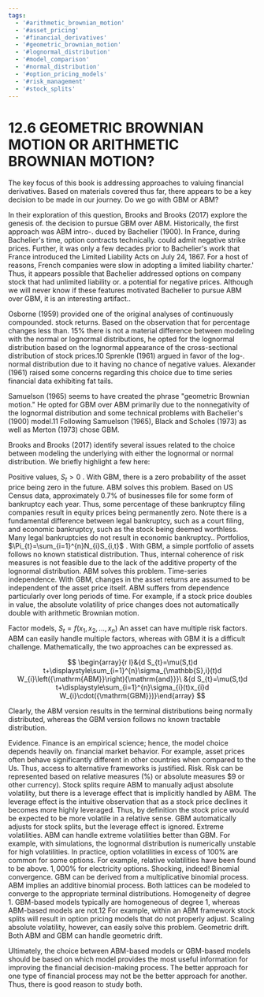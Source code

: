 ```yaml
---
tags:
  - '#arithmetic_brownian_motion'
  - '#asset_pricing'
  - '#financial_derivatives'
  - '#geometric_brownian_motion'
  - '#lognormal_distribution'
  - '#model_comparison'
  - '#normal_distribution'
  - '#option_pricing_models'
  - '#risk_management'
  - '#stock_splits'
---
```

# 12.6 GEOMETRIC BROWNIAN MOTION OR ARITHMETIC BROWNIAN MOTION?

The key focus of this book is addressing approaches to valuing financial derivatives. Based on materials covered thus far, there appears to be a key decision to be made in our journey. Do we go with GBM or ABM?

In their exploration of this question, Brooks and Brooks (2017) explore the genesis of. the decision to pursue GBM over ABM. Historically, the first approach was ABM intro-. duced by Bachelier (1900). In France, during Bachelier's time, option contracts technically. could admit negative strike prices. Further, it was only a few decades prior to Bachelier's work that France introduced the Limited Liability Acts on July 24, 1867. For a host of reasons, French companies were slow in adopting a limited liability charter.' Thus, it appears possible that Bachelier addressed options on company stock that had unlimited liability or. a potential for negative prices. Although we will never know if these features motivated Bachelier to pursue ABM over GBM, it is an interesting artifact..

Osborne (1959) provided one of the original analyses of continuously compounded. stock returns. Based on the observation that for percentage changes less than. $15\%$ there is not a material difference between modeling with the normal or lognormal distributions, he opted for the lognormal distribution based on the lognormal appearance of the cross-sectional distribution of stock prices.10 Sprenkle (1961) argued in favor of the log-. normal distribution due to it having no chance of negative values. Alexander (1961) raised some concerns regarding this choice due to time series financial data exhibiting fat tails.

Samuelson (1965) seems to have created the phrase "geometric Brownian motion." He opted for GBM over ABM primarily due to the nonnegativity of the lognormal distribution and some technical problems with Bachelier's (1900) model.11 Following Samuelson (1965), Black and Scholes (1973) as well as Merton (1973) chose GBM.

Brooks and Brooks (2017) identify several issues related to the choice between modeling the underlying with either the lognormal or normal distribution. We briefly highlight a few here:

Positive values, $S_{t}>0$ . With GBM, there is a zero probability of the asset price being zero in the future. ABM solves this problem. Based on US Census data, approximately $0.7\%$ of businesses file for some form of bankruptcy each year. Thus, some percentage of these bankruptcy filing companies result in equity prices being permanently zero. Note there is a fundamental difference between legal bankruptcy, such as a court filing, and economic bankruptcy, such as the stock being deemed worthless. Many legal bankruptcies do not result in economic bankruptcy..
Portfolios, $\Pi_{t}=\sum_{i=1}^{n}N_{i}S_{i,t}$ . With GBM, a simple portfolio of assets follows no known statistical distribution. Thus, internal coherence of risk measures is not feasible due to the lack of the additive property of the lognormal distribution. ABM solves this problem.
Time-series independence. With GBM, changes in the asset returns are assumed to be independent of the asset price itself. ABM suffers from dependence particularly over long periods of time. For example, if a stock price doubles in value, the absolute volatility of price changes does not automatically double with arithmetic Brownian motion.

Factor models, $S_{t}=f(x_{1},x_{2},...,x_{n})$ An asset can have multiple risk factors. ABM can easily handle multiple factors, whereas with GBM it is a difficult challenge. Mathematically, the two approaches can be expressed as.

$$
\begin{array}{r l}&{d S_{t}=\mu(S,t)d t+\displaystyle\sum_{i=1}^{n}\sigma_{\mathbb{S},i}(t)d W_{i}\left({\mathrm{ABM}}\right){\mathrm{and}}}\ &{d S_{t}=\mu(S,t)d t+\displaystyle\sum_{i=1}^{n}\sigma_{i}(t)x_{i}d W_{i}\cdot({\mathrm{GBM}})}\end{array}
$$

Clearly, the ABM version results in the terminal distributions being normally distributed, whereas the GBM version follows no known tractable distribution.

Evidence. Finance is an empirical science; hence, the model choice depends heavily on. financial market behavior. For example, asset prices often behave significantly different in other countries when compared to the Us. Thus, access to alternative frameworks is justified.
Risk. Risk can be represented based on relative measures $(\%)$ or absolute measures $\$9$ or other currency). Stock splits require ABM to manually adjust absolute volatility, but there is a leverage effect that is implicitly handled by ABM. The leverage effect is the intuitive observation that as a stock price declines it becomes more highly leveraged. Thus, by definition the stock price would be expected to be more volatile in a relative sense. GBM automatically adjusts for stock splits, but the leverage effect is ignored.
Extreme volatilities. ABM can handle extreme volatilities better than GBM. For example, with simulations, the lognormal distribution is numerically unstable for high volatilities. In practice, option volatilities in excess of $100\%$ are common for some options. For example, relative volatilities have been found to be above. $1{,}000\%$ for electricity options. Shocking, indeed!
Binomial convergence. GBM can be derived from a multiplicative binomial process. ABM implies an additive binomial process. Both lattices can be modeled to converge to the appropriate terminal distributions.
Homogeneity of degree 1. GBM-based models typically are homogeneous of degree 1, whereas ABM-based models are not.12 For example, within an ABM framework stock splits will result in option pricing models that do not properly adjust. Scaling absolute volatility, however, can easily solve this problem.
Geometric drift. Both ABM and GBM can handle geometric drift.

Ultimately, the choice between ABM-based models or GBM-based models should be based on which model provides the most useful information for improving the financial decision-making process. The better approach for one type of financial process may not be the better approach for another. Thus, there is good reason to study both.
